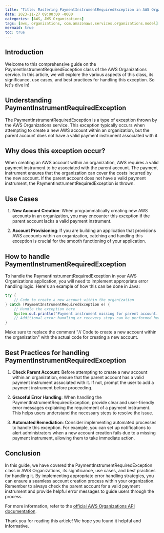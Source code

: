 ```yaml
---
title: "Title: Mastering PaymentInstrumentRequiredException in AWS Organizations"
date: 2023-11-27 09:00:00 -0000
categories: [AWS, AWS Organizations]
tags: [aws, organizations, com.amazonaws.services.organizations.model]
mermaid: true
toc: true
---
```



## Introduction 
Welcome to this comprehensive guide on the PaymentInstrumentRequiredException class of the AWS Organizations service. In this article, we will explore the various aspects of this class, its significance, use cases, and best practices for handling this exception. So let's dive in!

## Understanding PaymentInstrumentRequiredException
The PaymentInstrumentRequiredException is a type of exception thrown by the AWS Organizations service. This exception typically occurs when attempting to create a new AWS account within an organization, but the parent account does not have a valid payment instrument associated with it. 

## Why does this exception occur?
When creating an AWS account within an organization, AWS requires a valid payment instrument to be associated with the parent account. The payment instrument ensures that the organization can cover the costs incurred by the new account. If the parent account does not have a valid payment instrument, the PaymentInstrumentRequiredException is thrown.

## Use Cases
1. **New Account Creation**: When programmatically creating new AWS accounts in an organization, you may encounter this exception if the parent account lacks a valid payment instrument.
   
2. **Account Provisioning**: If you are building an application that provisions AWS accounts within an organization, catching and handling this exception is crucial for the smooth functioning of your application.

## How to handle PaymentInstrumentRequiredException
To handle the PaymentInstrumentRequiredException in your AWS Organizations application, you will need to implement appropriate error handling logic. Here's an example of how this can be done in Java:

```java
try {
    // Code to create a new account within the organization
} catch (PaymentInstrumentRequiredException e) {
    // Handle the exception here
    System.out.println("Payment instrument missing for parent account. Please add a valid payment instrument.");
    // Additional error handling or recovery steps can be performed here
}
```

Make sure to replace the comment "// Code to create a new account within the organization" with the actual code for creating a new account.

## Best Practices for handling PaymentInstrumentRequiredException
1. **Check Parent Account**: Before attempting to create a new account within an organization, ensure that the parent account has a valid payment instrument associated with it. If not, prompt the user to add a payment instrument before proceeding.

2. **Graceful Error Handling**: When handling the PaymentInstrumentRequiredException, provide clear and user-friendly error messages explaining the requirement of a payment instrument. This helps users understand the necessary steps to resolve the issue.

3. **Automated Remediation**: Consider implementing automated processes to handle this exception. For example, you can set up notifications to alert administrators when a new account creation fails due to a missing payment instrument, allowing them to take immediate action.

## Conclusion
In this guide, we have covered the PaymentInstrumentRequiredException class in AWS Organizations, its significance, use cases, and best practices for handling it. By implementing appropriate error handling strategies, you can ensure a seamless account creation process within your organization. Remember to always check the parent account for a valid payment instrument and provide helpful error messages to guide users through the process.

For more information, refer to the [official AWS Organizations API documentation](https://docs.aws.amazon.com/organizations/latest/APIReference/Welcome.html).

Thank you for reading this article! We hope you found it helpful and informative.